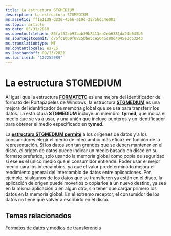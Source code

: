 ```yaml
---
title: La estructura STGMEDIUM
description: La estructura STGMEDIUM
ms.assetid: ff1e1128-d228-45a6-a19d-2875b6c4e003
ms.topic: article
ms.date: 05/31/2018
ms.openlocfilehash: 86faf52ab93bab39b8413ea2eb6381da24b643b5
ms.sourcegitcommit: d75fc10b9f0825bbe5ce5045c90d4045e3c53243
ms.translationtype: MT
ms.contentlocale: es-ES
ms.lasthandoff: 09/13/2021
ms.locfileid: "127253089"
---
```

# <a name="the-stgmedium-structure"></a>La estructura STGMEDIUM

Al igual que la estructura [**FORMATETC**](/windows/win32/api/objidl/ns-objidl-formatetc) es una mejora del identificador de formato del Portapapeles de Windows, la estructura [**STGMEDIUM**](/windows/win32/api/objidl/ns-objidl-ustgmedium-r1) es una mejora del identificador de memoria global que se usa para transferir los datos. La estructura **STGMEDIUM** incluye un miembro, **tymed**, que indica el medio que se va a usar, y una unión que incluye punteros y un identificador para obtener el medio especificado en **tymed**.

La [**estructura STGMEDIUM permite**](/windows/win32/api/objidl/ns-objidl-ustgmedium-r1) a los orígenes de datos y a los consumidores elegir el medio de intercambio más eficaz en función de la representación. Si los datos son tan grandes que se deben mantener en el disco, el origen de datos puede indicar un medio basado en disco en su formato preferido, solo usando la memoria global como copia de seguridad si ese es el único medio que el consumidor entiende. Poder usar el mejor medio para los intercambios, ya que el valor predeterminado mejora el rendimiento general del intercambio de datos entre aplicaciones. Por ejemplo, si algunos de los datos que se transfieren ya están en el disco, la aplicación de origen puede moverlos o copiarlos a un nuevo destino, ya sea en la misma aplicación o en algún otro, sin tener que cargar primero los datos en la memoria global. En el extremo receptor, el consumidor de los datos no tiene que volver a escribirlo en el disco.

## <a name="related-topics"></a>Temas relacionados

<dl> <dt>

[Formatos de datos y medios de transferencia](data-formats-and-transfer-media.md)
</dt> </dl>

 

 




